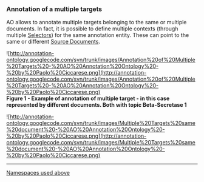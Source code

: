 ### Annotation of a multiple targets ###

AO allows to annotate multiple targets belonging to the same or multiple documents. In fact, it is possible to define multiple contexts (through multiple [Selectors](Selectors.md)) for the same annotation entity. These can point to the same or different [Source Documents](SourceDocument.md).

![http://annotation-ontology.googlecode.com/svn/trunk/images/Annotation%20of%20Multiple%20Targets%20-%20AO%20Annotation%20Ontology%20-%20by%20Paolo%20Ciccarese.png](http://annotation-ontology.googlecode.com/svn/trunk/images/Annotation%20of%20Multiple%20Targets%20-%20AO%20Annotation%20Ontology%20-%20by%20Paolo%20Ciccarese.png)<br />
<b>Figure 1 - Example of annotation of multiple target - in this case represented by different documents. Both with topic Beta-Secretase 1<br>
</b>

![http://annotation-ontology.googlecode.com/svn/trunk/images/Multiple%20Targets%20same%20document%20-%20AO%20Annotation%20Ontology%20-%20by%20Paolo%20Ciccarese.png](http://annotation-ontology.googlecode.com/svn/trunk/images/Multiple%20Targets%20same%20document%20-%20AO%20Annotation%20Ontology%20-%20by%20Paolo%20Ciccarese.png)<br />

---

[Namespaces used above](Namespaces.md)